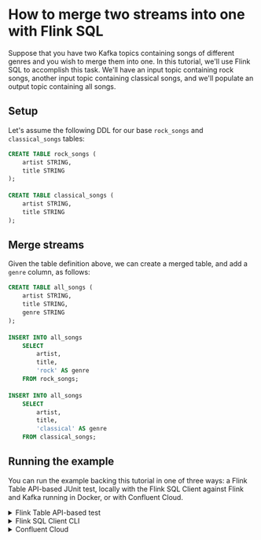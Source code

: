 <!-- title: How to merge two streams into one with Flink SQL -->
<!-- description: In this tutorial, learn how to merge two streams into one with Flink SQL, with step-by-step instructions and supporting code. -->

# How to merge two streams into one with Flink SQL

Suppose that you have two Kafka topics containing songs of different genres and you wish to merge them into one. In this tutorial, we'll use Flink SQL to accomplish this task. We'll have an input topic containing rock songs, another input topic containing classical songs, and we'll populate an output topic containing all songs.

## Setup

Let's assume the following DDL for our base `rock_songs` and `classical_songs` tables:

```sql
CREATE TABLE rock_songs (
    artist STRING,
    title STRING
);

CREATE TABLE classical_songs (
    artist STRING,
    title STRING
);
```

## Merge streams

Given the table definition above, we can create a merged table, and add a `genre` column, as follows:

```sql
CREATE TABLE all_songs (
    artist STRING,
    title STRING,
    genre STRING
);

INSERT INTO all_songs
    SELECT
        artist,
        title,
        'rock' AS genre
    FROM rock_songs;

INSERT INTO all_songs
    SELECT
        artist,
        title,
        'classical' AS genre
    FROM classical_songs;
```

## Running the example

You can run the example backing this tutorial in one of three ways: a Flink Table API-based JUnit test, locally with the Flink SQL Client 
against Flink and Kafka running in Docker, or with Confluent Cloud.

<details>
  <summary>Flink Table API-based test</summary>

  ### Prerequisites

  * Java 17, e.g., follow the OpenJDK installation instructions [here](https://openjdk.org/install/) if you don't have Java. 
  * Docker running via [Docker Desktop](https://docs.docker.com/desktop/) or [Docker Engine](https://docs.docker.com/engine/install/)

  ### Run the test

  Clone the `confluentinc/tutorials` GitHub repository (if you haven't already) and navigate to the `tutorials` directory:

  ```shell
  git clone git@github.com:confluentinc/tutorials.git
  cd tutorials
  ```

  Run the following command to execute [FlinkSqlMergeTablesTest#testMerge](https://github.com/confluentinc/tutorials/blob/master/merging/flinksql/src/test/java/io/confluent/developer/FlinkSqlMergeTablesTest.java):

  ```plaintext
  ./gradlew clean :merging:flinksql:test
  ```

  The test starts Kafka and Schema Registry with [Testcontainers](https://testcontainers.com/), runs the Flink SQL commands
  above against a local Flink `StreamExecutionEnvironment`, and ensures that the routed results are what we expect.
</details>

<details>
  <summary>Flink SQL Client CLI</summary>

  ### Prerequisites

  * Docker running via [Docker Desktop](https://docs.docker.com/desktop/) or [Docker Engine](https://docs.docker.com/engine/install/)
  * [Docker Compose](https://docs.docker.com/compose/install/). Ensure that the command `docker compose version` succeeds.

  ### Run the commands

  Clone the `confluentinc/tutorials` GitHub repository (if you haven't already) and navigate to the `tutorials` directory:

  ```shell
  git clone git@github.com:confluentinc/tutorials.git
  cd tutorials
  ```

  Start Flink and Kafka:

  ```shell
  docker compose -f ./docker/docker-compose-flinksql.yml up -d
  ```

  Next, open the Flink SQL Client CLI:

  ```shell
  docker exec -it flink-sql-client sql-client.sh
  ```

  Finally, run following SQL statements to create the `rock_songs` and `classical_songs` tables backed by Kafka running in Docker, populate them with
  test data, and then create and populate a merged table containing all songs.

  ```sql
  CREATE TABLE rock_songs (
      artist STRING,
      title STRING
  ) WITH (
      'connector' = 'kafka',
      'topic' = 'rock-songs',
      'properties.bootstrap.servers' = 'broker:9092',
      'scan.startup.mode' = 'earliest-offset',
      'key.format' = 'avro-confluent',
      'key.avro-confluent.url' = 'http://schema-registry:8081',
      'key.fields' = 'artist;title',
      'value.format' = 'avro-confluent',
      'value.avro-confluent.url' = 'http://schema-registry:8081',
      'value.fields-include' = 'ALL'
  );
  ```

  ```sql
  INSERT INTO rock_songs VALUES
      ('Metallica', 'Fade to Black'),
      ('Smashing Pumpkins', 'Today'),
      ('Pink Floyd', 'Another Brick in the Wall'),
      ('Van Halen', 'Jump'),
      ('Led Zeppelin', 'Kashmir');
  ```

  ```sql
  CREATE TABLE classical_songs (
      artist STRING,
      title STRING
  ) WITH (
      'connector' = 'kafka',
      'topic' = 'classical-songs',
      'properties.bootstrap.servers' = 'broker:9092',
      'scan.startup.mode' = 'earliest-offset',
      'key.format' = 'avro-confluent',
      'key.avro-confluent.url' = 'http://schema-registry:8081',
      'key.fields' = 'artist;title',
      'value.format' = 'avro-confluent',
      'value.avro-confluent.url' = 'http://schema-registry:8081',
      'value.fields-include' = 'ALL'
  );
  ```

  ```sql
  INSERT INTO classical_songs VALUES
      ('Wolfgang Amadeus Mozart', 'The Magic Flute'),
      ('Johann Pachelbel', 'Canon'),
      ('Ludwig van Beethoven', 'Symphony No. 5'),
      ('Edward Elgar', 'Pomp and Circumstance');
  ```

  ```sql
  CREATE TABLE all_songs (
      artist STRING,
      title STRING,
      genre STRING
  ) WITH (
      'connector' = 'kafka',
      'topic' = 'all-songs',
      'properties.bootstrap.servers' = 'broker:9092',
      'scan.startup.mode' = 'earliest-offset',
      'key.format' = 'avro-confluent',
      'key.avro-confluent.url' = 'http://schema-registry:8081',
      'key.fields' = 'artist;title',
      'value.format' = 'avro-confluent',
      'value.avro-confluent.url' = 'http://schema-registry:8081',
      'value.fields-include' = 'ALL'
  );
  ```

  ```sql
  INSERT INTO all_songs
      SELECT
          artist,
          title,
          'rock' AS genre
      FROM rock_songs;
  ```

  ```sql
  INSERT INTO all_songs
      SELECT
          artist,
          title,
          'classical' AS genre
      FROM classical_songs;
  ```

  ```sql
  SELECT * FROM all_songs;
  ```

  The query output should look like this:

  ```plaintext
                         artist                          title                          genre
                      Metallica                  Fade to Black                           rock
              Smashing Pumpkins                          Today                           rock
                     Pink Floyd      Another Brick in the Wall                           rock
                      Van Halen                           Jump                           rock
                   Led Zeppelin                        Kashmir                           rock
        Wolfgang Amadeus Mozart                The Magic Flute                      classical
               Johann Pachelbel                          Canon                      classical
           Ludwig van Beethoven                 Symphony No. 5                      classical
                   Edward Elgar          Pomp and Circumstance                      classical
  ```

  When you are finished, clean up the containers used for this tutorial by running:

  ```shell
  docker compose -f ./docker/docker-compose-flinksql.yml down
  ```

</details>

<details>
  <summary>Confluent Cloud</summary>

  ### Prerequisites

  * A [Confluent Cloud](https://confluent.cloud/signup) account
  * A Flink compute pool created in Confluent Cloud. Follow [this](https://docs.confluent.io/cloud/current/flink/get-started/quick-start-cloud-console.html) quick start to create one.

  ### Run the commands

  In the Confluent Cloud Console, navigate to your environment and then click the `Open SQL Workspace` button for the compute
  pool that you have created.

  Select the default catalog (Confluent Cloud environment) and database (Kafka cluster) to use with the dropdowns at the top right.

  Finally, run following SQL statements to create the `rock_songs` and `classical_songs` tables, populate them with test data, and then create and populate a merged table containing all songs.

  ```sql
  CREATE TABLE rock_songs (
      artist STRING,
      title STRING
  );
  ```

  ```sql
  INSERT INTO rock_songs VALUES
      ('Metallica', 'Fade to Black'),
      ('Smashing Pumpkins', 'Today'),
      ('Pink Floyd', 'Another Brick in the Wall'),
      ('Van Halen', 'Jump'),
      ('Led Zeppelin', 'Kashmir');
  ```

  ```sql
  CREATE TABLE classical_songs (
      artist STRING,
      title STRING
  );
  ```

  ```sql
  INSERT INTO classical_songs VALUES
      ('Wolfgang Amadeus Mozart', 'The Magic Flute'),
      ('Johann Pachelbel', 'Canon'),
      ('Ludwig van Beethoven', 'Symphony No. 5'),
      ('Edward Elgar', 'Pomp and Circumstance');
  ```

  ```sql
  CREATE TABLE all_songs (
      artist STRING,
      title STRING,
      genre STRING
  );
  ```

  ```sql
  INSERT INTO all_songs
      SELECT
          artist,
          title,
          'rock' AS genre
      FROM rock_songs;
  ```

  ```sql
  INSERT INTO all_songs
      SELECT
          artist,
          title,
          'classical' AS genre
      FROM classical_songs;
  ```

  Now query the merged table:

  ```sql
  SELECT * FROM all_songs;
  ```

  The scrollable query output should start like this:

  ![Query output](https://raw.githubusercontent.com/confluentinc/tutorials/master/merging/flinksql/img/query-output.png)

</details>

